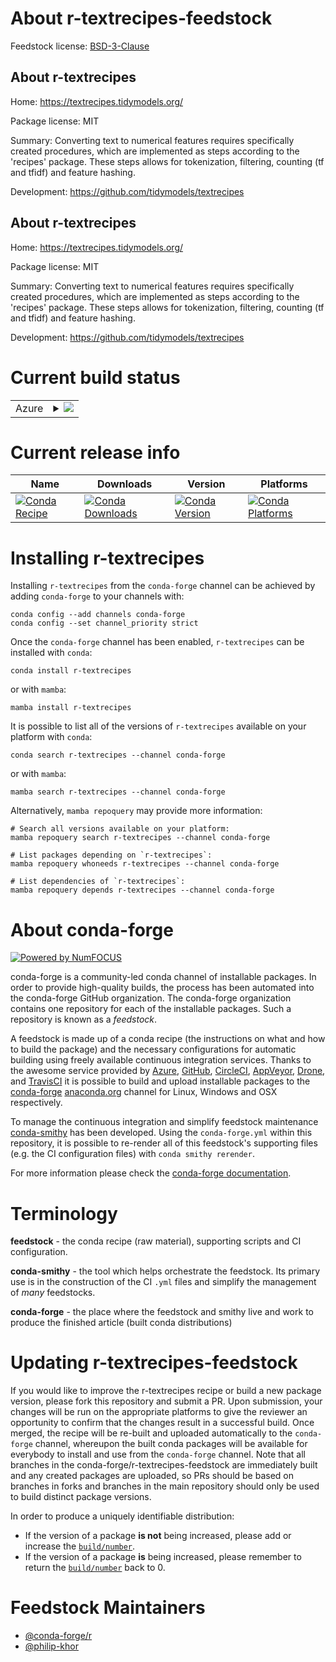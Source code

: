 About r-textrecipes-feedstock
=============================

Feedstock license: [BSD-3-Clause](https://github.com/conda-forge/r-textrecipes-feedstock/blob/main/LICENSE.txt)


About r-textrecipes
-------------------

Home: https://textrecipes.tidymodels.org/

Package license: MIT

Summary: Converting text to numerical features requires specifically created procedures, which are implemented as steps according to the 'recipes' package. These steps allows for tokenization, filtering, counting (tf and tfidf) and feature hashing.

Development: https://github.com/tidymodels/textrecipes

About r-textrecipes
-------------------

Home: https://textrecipes.tidymodels.org/

Package license: MIT

Summary: Converting text to numerical features requires specifically created procedures, which are implemented as steps according to the 'recipes' package. These steps allows for tokenization, filtering, counting (tf and tfidf) and feature hashing.

Development: https://github.com/tidymodels/textrecipes

Current build status
====================


<table>
    
  <tr>
    <td>Azure</td>
    <td>
      <details>
        <summary>
          <a href="https://dev.azure.com/conda-forge/feedstock-builds/_build/latest?definitionId=2389&branchName=main">
            <img src="https://dev.azure.com/conda-forge/feedstock-builds/_apis/build/status/r-textrecipes-feedstock?branchName=main">
          </a>
        </summary>
        <table>
          <thead><tr><th>Variant</th><th>Status</th></tr></thead>
          <tbody><tr>
              <td>linux_64_r_base4.2</td>
              <td>
                <a href="https://dev.azure.com/conda-forge/feedstock-builds/_build/latest?definitionId=2389&branchName=main">
                  <img src="https://dev.azure.com/conda-forge/feedstock-builds/_apis/build/status/r-textrecipes-feedstock?branchName=main&jobName=linux&configuration=linux%20linux_64_r_base4.2" alt="variant">
                </a>
              </td>
            </tr><tr>
              <td>linux_64_r_base4.3</td>
              <td>
                <a href="https://dev.azure.com/conda-forge/feedstock-builds/_build/latest?definitionId=2389&branchName=main">
                  <img src="https://dev.azure.com/conda-forge/feedstock-builds/_apis/build/status/r-textrecipes-feedstock?branchName=main&jobName=linux&configuration=linux%20linux_64_r_base4.3" alt="variant">
                </a>
              </td>
            </tr><tr>
              <td>osx_64_r_base4.2</td>
              <td>
                <a href="https://dev.azure.com/conda-forge/feedstock-builds/_build/latest?definitionId=2389&branchName=main">
                  <img src="https://dev.azure.com/conda-forge/feedstock-builds/_apis/build/status/r-textrecipes-feedstock?branchName=main&jobName=osx&configuration=osx%20osx_64_r_base4.2" alt="variant">
                </a>
              </td>
            </tr><tr>
              <td>osx_64_r_base4.3</td>
              <td>
                <a href="https://dev.azure.com/conda-forge/feedstock-builds/_build/latest?definitionId=2389&branchName=main">
                  <img src="https://dev.azure.com/conda-forge/feedstock-builds/_apis/build/status/r-textrecipes-feedstock?branchName=main&jobName=osx&configuration=osx%20osx_64_r_base4.3" alt="variant">
                </a>
              </td>
            </tr><tr>
              <td>osx_arm64_r_base4.2</td>
              <td>
                <a href="https://dev.azure.com/conda-forge/feedstock-builds/_build/latest?definitionId=2389&branchName=main">
                  <img src="https://dev.azure.com/conda-forge/feedstock-builds/_apis/build/status/r-textrecipes-feedstock?branchName=main&jobName=osx&configuration=osx%20osx_arm64_r_base4.2" alt="variant">
                </a>
              </td>
            </tr><tr>
              <td>osx_arm64_r_base4.3</td>
              <td>
                <a href="https://dev.azure.com/conda-forge/feedstock-builds/_build/latest?definitionId=2389&branchName=main">
                  <img src="https://dev.azure.com/conda-forge/feedstock-builds/_apis/build/status/r-textrecipes-feedstock?branchName=main&jobName=osx&configuration=osx%20osx_arm64_r_base4.3" alt="variant">
                </a>
              </td>
            </tr>
          </tbody>
        </table>
      </details>
    </td>
  </tr>
</table>

Current release info
====================

| Name | Downloads | Version | Platforms |
| --- | --- | --- | --- |
| [![Conda Recipe](https://img.shields.io/badge/recipe-r--textrecipes-green.svg)](https://anaconda.org/conda-forge/r-textrecipes) | [![Conda Downloads](https://img.shields.io/conda/dn/conda-forge/r-textrecipes.svg)](https://anaconda.org/conda-forge/r-textrecipes) | [![Conda Version](https://img.shields.io/conda/vn/conda-forge/r-textrecipes.svg)](https://anaconda.org/conda-forge/r-textrecipes) | [![Conda Platforms](https://img.shields.io/conda/pn/conda-forge/r-textrecipes.svg)](https://anaconda.org/conda-forge/r-textrecipes) |

Installing r-textrecipes
========================

Installing `r-textrecipes` from the `conda-forge` channel can be achieved by adding `conda-forge` to your channels with:

```
conda config --add channels conda-forge
conda config --set channel_priority strict
```

Once the `conda-forge` channel has been enabled, `r-textrecipes` can be installed with `conda`:

```
conda install r-textrecipes
```

or with `mamba`:

```
mamba install r-textrecipes
```

It is possible to list all of the versions of `r-textrecipes` available on your platform with `conda`:

```
conda search r-textrecipes --channel conda-forge
```

or with `mamba`:

```
mamba search r-textrecipes --channel conda-forge
```

Alternatively, `mamba repoquery` may provide more information:

```
# Search all versions available on your platform:
mamba repoquery search r-textrecipes --channel conda-forge

# List packages depending on `r-textrecipes`:
mamba repoquery whoneeds r-textrecipes --channel conda-forge

# List dependencies of `r-textrecipes`:
mamba repoquery depends r-textrecipes --channel conda-forge
```


About conda-forge
=================

[![Powered by
NumFOCUS](https://img.shields.io/badge/powered%20by-NumFOCUS-orange.svg?style=flat&colorA=E1523D&colorB=007D8A)](https://numfocus.org)

conda-forge is a community-led conda channel of installable packages.
In order to provide high-quality builds, the process has been automated into the
conda-forge GitHub organization. The conda-forge organization contains one repository
for each of the installable packages. Such a repository is known as a *feedstock*.

A feedstock is made up of a conda recipe (the instructions on what and how to build
the package) and the necessary configurations for automatic building using freely
available continuous integration services. Thanks to the awesome service provided by
[Azure](https://azure.microsoft.com/en-us/services/devops/), [GitHub](https://github.com/),
[CircleCI](https://circleci.com/), [AppVeyor](https://www.appveyor.com/),
[Drone](https://cloud.drone.io/welcome), and [TravisCI](https://travis-ci.com/)
it is possible to build and upload installable packages to the
[conda-forge](https://anaconda.org/conda-forge) [anaconda.org](https://anaconda.org/)
channel for Linux, Windows and OSX respectively.

To manage the continuous integration and simplify feedstock maintenance
[conda-smithy](https://github.com/conda-forge/conda-smithy) has been developed.
Using the ``conda-forge.yml`` within this repository, it is possible to re-render all of
this feedstock's supporting files (e.g. the CI configuration files) with ``conda smithy rerender``.

For more information please check the [conda-forge documentation](https://conda-forge.org/docs/).

Terminology
===========

**feedstock** - the conda recipe (raw material), supporting scripts and CI configuration.

**conda-smithy** - the tool which helps orchestrate the feedstock.
                   Its primary use is in the construction of the CI ``.yml`` files
                   and simplify the management of *many* feedstocks.

**conda-forge** - the place where the feedstock and smithy live and work to
                  produce the finished article (built conda distributions)


Updating r-textrecipes-feedstock
================================

If you would like to improve the r-textrecipes recipe or build a new
package version, please fork this repository and submit a PR. Upon submission,
your changes will be run on the appropriate platforms to give the reviewer an
opportunity to confirm that the changes result in a successful build. Once
merged, the recipe will be re-built and uploaded automatically to the
`conda-forge` channel, whereupon the built conda packages will be available for
everybody to install and use from the `conda-forge` channel.
Note that all branches in the conda-forge/r-textrecipes-feedstock are
immediately built and any created packages are uploaded, so PRs should be based
on branches in forks and branches in the main repository should only be used to
build distinct package versions.

In order to produce a uniquely identifiable distribution:
 * If the version of a package **is not** being increased, please add or increase
   the [``build/number``](https://docs.conda.io/projects/conda-build/en/latest/resources/define-metadata.html#build-number-and-string).
 * If the version of a package **is** being increased, please remember to return
   the [``build/number``](https://docs.conda.io/projects/conda-build/en/latest/resources/define-metadata.html#build-number-and-string)
   back to 0.

Feedstock Maintainers
=====================

* [@conda-forge/r](https://github.com/conda-forge/r/)
* [@philip-khor](https://github.com/philip-khor/)


